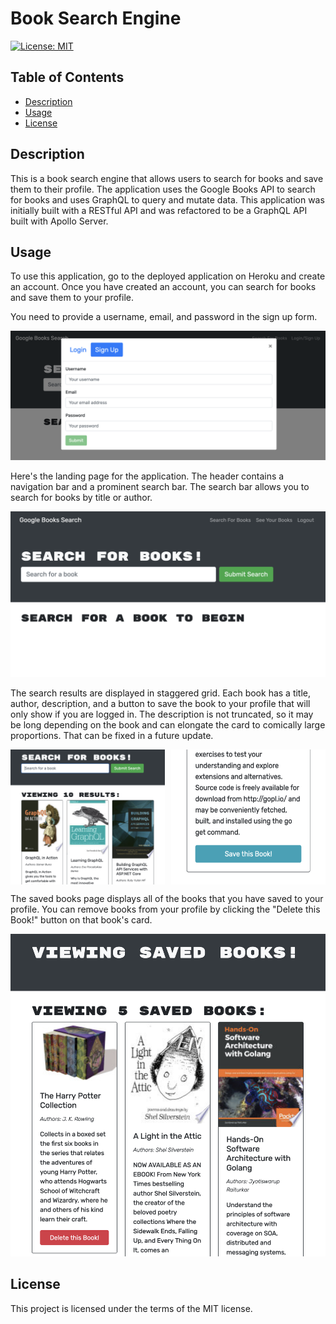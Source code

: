 # Book Search Engine
[![License: MIT](https://img.shields.io/badge/license-MIT-yellow.svg)](https://opensource.org/licenses/MIT)


## Table of Contents
* [Description](#description)
* [Usage](#usage)
* [License](#license)


## Description
This is a book search engine that allows users to search for books and save them to their profile. The application uses the Google Books API to search for books and uses GraphQL to query and mutate data. This application was initially built with a RESTful API and was refactored to be a GraphQL API built with Apollo Server.

## Usage
To use this application, go to the deployed application on Heroku and create an account. Once you have created an account, you can search for books and save them to your profile.

You need to provide a username, email, and password in the sign up form.
<br>

![signup form](./assets/signup.png)

Here's the landing page for the application. The header contains a navigation bar and a prominent search bar. The search bar allows you to search for books by title or author.
<br>

![landing page](./assets/landing.png)

The search results are displayed in staggered grid. Each book has a title, author, description, and a button to save the book to your profile that will only show if you are logged in. The description is not truncated, so it may be long depending on the book and can elongate the card to comically large proportions. That can be fixed in a future update.
<br>

<span style="display: flex; justify-content: space-between;">
	<img src="./assets/search.png" width="49%" />
	<img src="./assets/save-book-button.png" width="49%" />
</span>

The saved books page displays all of the books that you have saved to your profile. You can remove books from your profile by clicking the "Delete this Book!" button on that book's card.
<br>

![saved books](./assets/saved-books.png)


## License
This project is licensed under the terms of the MIT license.





